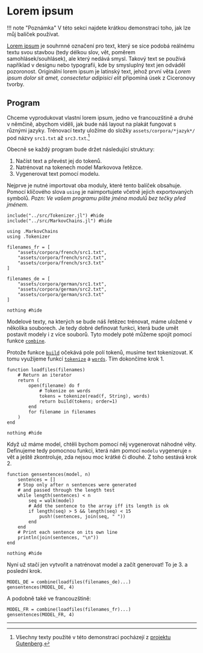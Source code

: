 # Lorem ipsum

!!! note "Poznámka"
    V této sekci najdete krátkou demonstraci toho, jak lze můj balíček používat.

[Lorem ipsum](https://cs.wikipedia.org/wiki/Lorem_ipsum) je souhrnné označení pro text, který se sice podobá reálnému textu svou stavbou (tedy délkou slov, vět, poměrem samohlásek/souhlásek), ale který nedává smysl. Takový text se používá například v designu nebo typografii, kde by smysluplný text jen odváděl pozoronost. Originální lorem ipsum je latinský text, jehož první věta *Lorem ipsum dolor sit amet, consectetur adipisici elit* připomíná úsek z Ciceronovy tvorby.


## Program

Chceme vyprodukovat vlastní lorem ipsum, jedno ve francouzštině a druhé v němčině, abychom viděli, jak bude náš layout na plakát fungovat s různými jazyky. Trénovací texty uložíme do složky `assets/corpora/*jazyk*/` pod názvy `src1.txt` až `src3.txt`.[^1]

Obecně se každý program bude držet následující struktury:
1. Načíst text a převést jej do tokenů.
2. Natrénovat na tokenech model Markovova řetězce.
3. Vygenerovat text pomocí modelu.

Nejprve je nutné importovat oba moduly, které tento balíček obsahuje. Pomocí klíčového slova `using` je naimportujete včetně jejich exportovaných symbolů. *Pozn: Ve vašem programu pište jména modulů bez tečky před jménem.*

```@example 1
include("../src/Tokenizer.jl") #hide
include("../src/MarkovChains.jl") #hide

using .MarkovChains
using .Tokenizer

filenames_fr = [
    "assets/corpora/french/src1.txt",
    "assets/corpora/french/src2.txt",
    "assets/corpora/french/src3.txt"
]

filenames_de = [
    "assets/corpora/german/src1.txt",
    "assets/corpora/german/src2.txt",
    "assets/corpora/german/src3.txt"
]

nothing #hide
```

Modelové texty, na kterých se bude náš řetězec trénovat, máme uložené v několika souborech. Je tedy dobré definovat funkci, která bude umět postavit modely i z více souborů. Tyto modely poté můžeme spojit pomocí funkce [`combine`](@ref).

Protože funkce [`build`](@ref) očekává pole polí tokenů, musíme text tokenizovat. K tomu využijeme funkcí [`tokenize`](@ref) a [`words`](@ref). Tím dokončíme krok 1.

```@example 1
function loadfiles(filenames)
    # Return an iterator
    return (
        open(filename) do f
            # Tokenize on words
            tokens = tokenize(read(f, String), words)
            return build(tokens; order=1)
        end
        for filename in filenames
    )
end

nothing #hide
```

Když už máme model, chtěli bychom pomocí něj vygenerovat náhodné věty. Definujeme tedy pomocnou funkci, která nám pomocí `modelu` vygeneruje `n` vět a ještě zkontroluje, zda nejsou moc krátké či dlouhé. Z toho sestává krok 2.

```@example 1
function gensentences(model, n)
    sentences = []
    # Stop only after n sentences were generated
    # and passed through the length test
    while length(sentences) < n
        seq = walk(model)
        # Add the sentence to the array iff its length is ok
        if length(seq) > 5 && length(seq) < 15
            push!(sentences, join(seq, " "))
        end
    end
    # Print each sentence on its own line
    println(join(sentences, "\n"))
end

nothing #hide
```

Nyní už stačí jen vytvořit a natrénovat model a začít generovat! To je 3. a poslední krok.

```@example 1
MODEL_DE = combine(loadfiles(filenames_de)...)
gensentences(MODEL_DE, 4)
```

A podobně také ve francouzštině:

```@example 1
MODEL_FR = combine(loadfiles(filenames_fr)...)
gensentences(MODEL_FR, 4)
```

---
[^1]: Všechny texty použité v této demonstraci pocházejí z [projektu Gutenberg](https://www.gutenberg.org).